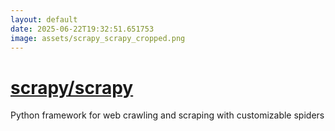 ```yaml
---
layout: default
date: 2025-06-22T19:32:51.651753
image: assets/scrapy_scrapy_cropped.png
---
```


# [scrapy/scrapy](https://github.com/scrapy/scrapy)

Python framework for web crawling and scraping with customizable spiders

